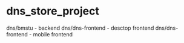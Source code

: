 # dns_store_project
dns/bmstu - backend
dns/dns-frontend - desctop frontend
dns/dns-frontend - mobile frontend
